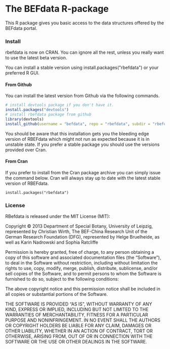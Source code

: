 The BEFdata R-package
=======================

This R package gives you basic access to the data structures offered by the BEFdata portal.

### Install

rbefdata is now on CRAN. You can ignore all the rest, unless you really want to use the latest beta version.

You can install a stable version using install.packages("rbefdata") or your preferred R GUI.


#### From Github

You can install the latest version from Github via the following commands.

```r
# install devtools package if you don't have it.
install.packages("devtools")
# install rbefdata package from github
library(devtools)
install_github(username = "befdata", repo = "rbefdata", subdir = "rbefdata")
``` 

You should be aware that this installation gets you the bleeding edge version of
RBEFdata which might not run as expected because it is in unstable state. If you
prefer a stable package you should use the versions provided over Cran.

#### From Cran 

If you prefer to install from the Cran package archive you can simply issue the
command below. Cran will always stay up to date with the latest stable version
of RBEFdata.

```  
install.packages("rbefdata") 
``` 

### License  

RBefdata is released under the MIT License (MIT):

Copyright © 2013 Department of Special Botany, University of Leipzig,
represented by Christian Wirth, The BEF-China Research Unit of the German
Research Foundation (DFG), represented by Helge Bruelheide, as well as Karin
Nadrowski and Sophia Ratcliffe

Permission is hereby granted, free of charge, to any person obtaining a copy of
this software and associated documentation files (the “Software”), to deal
in the Software without restriction, including without limitation the rights to
use, copy, modify, merge, publish, distribute, sublicense, and/or sell copies of
the Software, and to permit persons to whom the Software is furnished to do so,
subject to the following conditions:

The above copyright notice and this permission notice shall be included in all
copies or substantial portions of the Software.

THE SOFTWARE IS PROVIDED “AS IS”, WITHOUT WARRANTY OF ANY KIND, EXPRESS OR
IMPLIED, INCLUDING BUT NOT LIMITED TO THE WARRANTIES OF MERCHANTABILITY, FITNESS
FOR A PARTICULAR PURPOSE AND NONINFRINGEMENT. IN NO EVENT SHALL THE AUTHORS
OR COPYRIGHT HOLDERS BE LIABLE FOR ANY CLAIM, DAMAGES OR OTHER LIABILITY,
WHETHER IN AN ACTION OF CONTRACT, TORT OR OTHERWISE, ARISING FROM, OUT OF OR IN
CONNECTION WITH THE SOFTWARE OR THE USE OR OTHER DEALINGS IN THE SOFTWARE.
